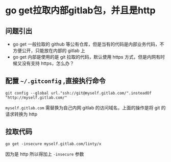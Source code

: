 # go get拉取内部gitlab包，并且是http

## 问题引出
- go get 一般拉取的 github 等公有仓库，但是当有的代码是内部业务代码，不方便公开，只能放在内部的 gitlab 上
- go get 内部是使用的是 git 拉取的代码，默认使用 https 方式，但是内网有时候又没有支持 https，怎么办？

## 配置 `~/.gitconfig` ,直接执行命令
```shell
git config --global url."ssh://git@myself.gitlab.com/".insteadOf "http://myself.gitlab.com/"
```
`myself.gitlab.com` 需替换为自己内网 gitlab 的访问域名，上面的操作是将 git 的请求转换为 http

## 拉取代码
```shell
go get -insecure myself.gitlab.com/linty/x
```

因为是 http 所以得加上 `-insecure` 参数